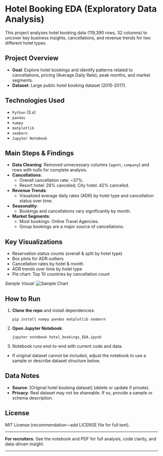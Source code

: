# Hotel Booking EDA (Exploratory Data Analysis)

This project analyzes hotel booking data (119,390 rows, 32 columns) to uncover key business insights, cancellations, and revenue trends for two different hotel types.

## Project Overview

- **Goal**: Explore hotel bookings and identify patterns related to cancellations, pricing (Average Daily Rate), peak months, and market segments.
- **Dataset**: Large public hotel booking dataset (2015-2017).

## Technologies Used

- `Python` (3.x)
- `pandas`
- `numpy`
- `matplotlib`
- `seaborn`
- `Jupyter Notebook`

## Main Steps & Findings

- **Data Cleaning**: Removed unnecessary columns (`agent`, `company`) and rows with nulls for complete analysis.
- **Cancellations**:
  - Overall cancellation rate: ~37%.
  - Resort hotel: 28% canceled; City hotel: 42% canceled.
- **Revenue Trends**:
  - Visualized average daily rates (ADR) by hotel type and cancellation status over time.
- **Seasonality**:
  - Bookings and cancellations vary significantly by month.
- **Market Segments**:
  - Most bookings: Online Travel Agencies.
  - Group bookings are a major source of cancellations.

## Key Visualizations

- Reservation status counts (overall & split by hotel type)
- Box plots for ADR outliers
- Cancellation rates by hotel & month
- ADR trends over time by hotel type
- Pie chart: Top 10 countries by cancellation count

_Sample Visual:_
![Sample Chart](path/to/your/chart.png) <!-- Replace with actual image if you upload one -->

## How to Run

1. **Clone the repo** and install dependencies:
    ```
    pip install numpy pandas matplotlib seaborn
    ```
2. **Open Jupyter Notebook**:
    ```
    jupyter notebook hotel_bookings_EDA.ipynb
    ```
3. Notebook runs end-to-end with current code and data.
- If original dataset cannot be included, adjust the notebook to use a sample or describe dataset structure below.

## Data Notes

- **Source**: [Original hotel booking dataset] (delete or update if private).
- **Privacy**: Real dataset may not be shareable. If so, provide a sample or schema description.

## License

MIT License (recommendation—add LICENSE file for full text).

---

**For recruiters**: See the notebook and PDF for full analysis, code clarity, and data-driven insight.

---


